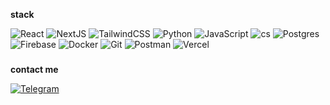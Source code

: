 **stack**

![React](https://img.shields.io/badge/react-%2320232a.svg?logo=react&logoColor=%2361dafb&style=flat)
![NextJS](https://img.shields.io/badge/next.js-%23000000.svg?logo=next.js&logoColor=white&style=flat)
![TailwindCSS](https://img.shields.io/badge/tailwindcss-%2338b2ac.svg?logo=tailwind-css&logoColor=white&style=flat)
![Python](https://img.shields.io/badge/python-%2314354c.svg?logo=python&logoColor=white&style=flat)
![JavaScript](https://img.shields.io/badge/javascript-%23323330.svg?style=flat&logo=javascript&logoColor=%23F7DF1E)
![cs](https://custom-icon-badges.demolab.com/badge/cs-%23239120.svg?logo=cshrp&logoColor=white)
![Postgres](https://img.shields.io/badge/postgres-%23316192.svg?style=flat&logo=postgresql&logoColor=white)
![Firebase](https://img.shields.io/badge/firebase-%23039BE5.svg?style=flat&logo=firebase)
![Docker](https://img.shields.io/badge/docker-%230db7ed.svg?style=flat&logo=docker&logoColor=white)
![Git](https://img.shields.io/badge/git-%23F05033.svg?style=flat&logo=git&logoColor=white)
![Postman](https://img.shields.io/badge/postman-FF6C37?style=flat&logo=postman&logoColor=white)
![Vercel](https://img.shields.io/badge/vercel-%23000000.svg?style=flat&logo=vercel&logoColor=white)

###

**contact me**

<a href="https://t.me/mecheyev">
  <img src="https://img.shields.io/badge/Telegram-2CA5E0?logo=telegram&logoColor=white" alt="Telegram" />
</a>
